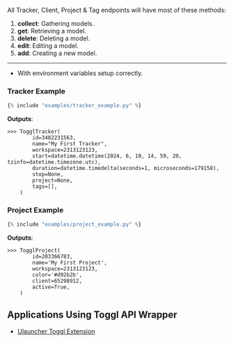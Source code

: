 All Tracker, Client, Project & Tag endpoints will have most of these methods:

1. **collect**: Gathering models.
2. **get**: Retrieving a model.
3. **delete**: Deleting a model.
4. **edit**: Editing a model.
5. **add**: Creating a new model.

---

- With environment variables setup correctly.

### Tracker Example

```python
{% include "examples/tracker_example.py" %}
```

**Outputs**:

```
>>> TogglTracker(
        id=3482231563,
        name="My First Tracker",
        workspace=2313123123,
        start=datetime.datetime(2024, 6, 10, 14, 59, 20, tzinfo=datetime.timezone.utc),
        duration=datetime.timedelta(seconds=1, microseconds=179158),
        stop=None,
        project=None,
        tags=[],
    )
```

### Project Example

```python
{% include "examples/project_example.py" %}
```

**Outputs**:

```
>>> TogglProject(
        id=203366783,
        name='My First Project',
        workspace=2313123123,
        color='#d92b2b',
        client=65298912,
        active=True,
    )
```

## Applications Using Toggl API Wrapper

- [Ulauncher Toggl Extension](https://github.com/ddkasa/ulauncher-toggl-extension)
